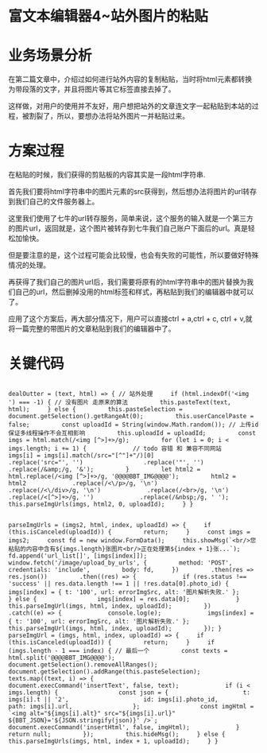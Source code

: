 # 富文本编辑器4~站外图片的粘贴

# 业务场景分析

在第二篇文章中，介绍过如何进行站外内容的复制粘贴，当时将html元素都转换为带段落的文字，并且将图片等其它标签直接去掉了。

这样做，对用户的使用并不友好，用户想把站外的文章连文字一起粘贴到本站的过程，被割裂了，所以，要想办法将站外图片一并粘贴过来。

# 方案过程

在粘贴的时候，我们获得的剪贴板的内容其实是一段html字符串.

首先我们要将html字符串中的图片元素的src获得到，然后想办法将图片的url转存到我们自己的文件服务器上。

这里我们使用了七牛的url转存服务，简单来说，这个服务的输入就是一个第三方的图片url，返回就是，这个图片被转存到七牛我们自己账户下面后的url。真是轻松加愉快。

但是要注意的是，这个过程可能会比较慢，也会有失败的可能性，所以要做好特殊情况的处理。

再获得了我们自己的图片url后，我们需要将原有的html字符串中的图片替换为我们自己的url，然后删掉没用的html标签和样式，再粘贴到我们的编辑器中就可以了。

应用了这个方案后，再大部分情况下，用户可以直接ctrl + a,ctrl + c, ctrl + v,就将一篇完整的带图片的文章粘贴到我们的编辑器中了。


# 关键代码

```

dealOutter = (text, html) => { // 站外处理     if (html.indexOf('<img ') === -1) { // 没有图片 走原来的算法         this.pasteText(text, html);     } else {         this.pasteSelection = document.getSelection().getRangeAt(0);         this.userCancelPaste = false;         const uploadId = String(window.Math.random()); // 上传id 保证多线程操作不会互相影响         this.uploadId = uploadId;         const imgs = html.match(/<img [^>]+>/g);         for (let i = 0; i < imgs.length; i += 1) {             // todo 容错 和 兼容不同网站             imgs[i] = imgs[i].match(/src="[^"]+"/)[0]                 .replace('src="', '')                 .replace('"', '')                 .replace(/&amp;/g, '&');         }         let html2 = html.replace(/<img [^>]+>/g, '@@@@BBT_IMG@@@@');         html2 = html2             .replace(/<\/p>/g, '\n')             .replace(/<\/div>/g, '\n')             .replace(/<br>/g, '\n')             .replace(/<[^>]+>/g, '')             .replace(/&nbsp;/g, ' ');         this.parseImgUrls(imgs, html2, 0, uploadId);     } }


parseImgUrls = (imgs2, html, index, uploadId) => {     if (this.isCanceled(uploadId)) {         return;     }     const imgs = imgs2;     const fd = new window.FormData();     this.showMsg(`<br/>您粘贴的内容中含有${imgs.length}张图片<br/>正在处理第${index + 1}张...`);     fd.append('url_list[]', [imgs[index]]);     window.fetch('/image/upload_by_urls', {         method: 'POST',         credentials: 'include',         body: fd,     })         .then(res => res.json())         .then((res) => {             if (res.status !== 'success' || res.data.length !== 1 || !res.data[0].photo_id) {                 imgs[index] = { t: '100', url: errorImgSrc, alt: '图片解析失败.' };             } else {                 imgs[index] = res.data[0];             }             this.parseImgUrl(imgs, html, index, uploadId);         })         .catch((e) => {             console.log(e);             imgs[index] = { t: '100', url: errorImgSrc, alt: '图片解析失败.' };             this.parseImgUrl(imgs, html, index, uploadId);         }); }  parseImgUrl = (imgs, html, index, uploadId) => {     if (this.isCanceled(uploadId)) {         return;     }     if (imgs.length - 1 === index) { // 最后一个         const texts = html.split('@@@@BBT_IMG@@@@');         document.getSelection().removeAllRanges();         document.getSelection().addRange(this.pasteSelection);         texts.map((text, i) => {             document.execCommand('insertText', false, text);             if (i < imgs.length) {                 const json = {                     t: imgs[i].t || '2',                     id: imgs[i].photo_id,                     path: imgs[i].url,                 };                 const imgHtml = `<img alt="${imgs[i].alt}" src="${imgs[i].url}" ${BBT_JSON}='${JSON.stringify(json)}' />`;                 document.execCommand('insertHtml', false, imgHtml);             }             return null;         });         this.hideMsg();     } else {         this.parseImgUrls(imgs, html, index + 1, uploadId);     } }

```

